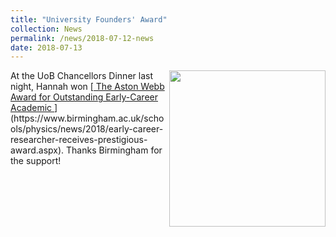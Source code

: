 ```yaml
---
title: "University Founders' Award"
collection: News
permalink: /news/2018-07-12-news
date: 2018-07-13
---
```

<img src="{{ '/images/astonwebb.jpeg'}}" width='250' align='right' />
At the UoB Chancellors Dinner last night, Hannah won [<u> The Aston Webb Award for Outstanding Early-Career Academic </u>](https://www.birmingham.ac.uk/schools/physics/news/2018/early-career-researcher-receives-prestigious-award.aspx). Thanks Birmingham for the support!
<br/>
